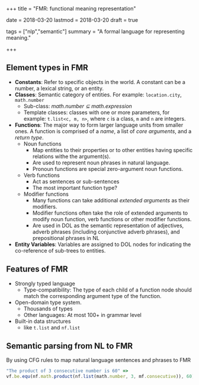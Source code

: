 +++
title = "FMR: functional meaning representation"

date = 2018-03-20
lastmod = 2018-03-20
draft = true

tags = ["nlp","semantic"]
summary = "A formal language for representing meaning."

+++

## Element types in FMR

  - **Constants**: Refer to specific objects in the world. A constant can be a number, a lexical string, or an entity.
  - **Classes**: Semantic category of entities. For example: `location.city`, `math.number`
    - Sub-class: *math.number ⊆ math.expression*
    - Template classes: classes with one or more parameters, for example: `t.list<c, m, n>`, where `c` is a class, `m` and `n` are integers.
  - **Functions**: The major way to form larger language units from smaller ones. A function is comprised of a *name*, a list of *core arguments*, and a *return type*.
    - Noun functions
      - Map entities to their properties or to other entities having specific relations withe the argument(s).
      - Are used to represent noun phrases in natural language.
      - Pronoun functions are special zero-argument noun functions.
    - Verb functions
      - Act as sentences or sub-sentences
      - The most important function type?
    - Modifier functions
      - Many functions can take additional *extended arguments* as their modifiers.
      - Modifier functions often take the role of extended arguments to modify noun function, verb functions or other modifier functions.
      - Are used in DOL as the semantic representation of adjectives, adverb phrases (including conjunctive adverb phrases), and prepositional phrases in NL
  - **Entity Variables**: Variables are assigned to DOL nodes for indicating the co-reference of sub-trees to entities.

## Features of FMR

  - Strongly typed language
    - Type-compatibility: The type of each child of a function node should match the corresponding argument type of the function.
  - Open-domain type system.
    - Thousands of types
    - Other languages: At most 100+ in grammar level
  - Built-in data structures
    - like `t.list` and `nf.list`

## Semantic parsing from NL to FMR

By using CFG rules to map natural language sentences and phrases to FMR
```javascript
"The product of 3 consecutive number is 60" => 
vf.be.equ(nf.math.product(nf.list(math.number, 3, mf.consecutive)), 60);
```
